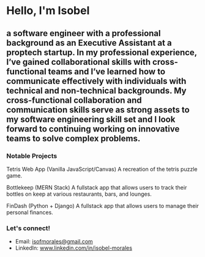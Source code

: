 # Hello, I'm Isobel 

## a software engineer with a professional background as an Executive Assistant at a proptech startup. In my professional experience, I’ve gained collaborational skills with cross-functional teams and I’ve learned how to communicate effectively with individuals with technical and non-technical backgrounds. My cross-functional collaboration and communication skills serve as strong assets to my software engineering skill set and I look forward to continuing working on innovative teams to solve complex problems. 

### Notable Projects

Tetris Web App (Vanilla JavaScript/Canvas)
  A recreation of the tetris puzzle game.

Bottlekeep (MERN Stack)
  A fullstack app that allows users to track their bottles on keep at various restaurants, bars, and lounges. 

FinDash (Python + Django)
  A fullstack app that allows users to manage their personal finances. 

### Let's connect!

- Email: isofmorales@gmail.com
- LinkedIn: www.linkedin.com/in/isobel-morales


<!--
**isobelmorales/isobelmorales** is a ✨ _special_ ✨ repository because its `README.md` (this file) appears on your GitHub profile.

Here are some ideas to get you started:

- 🔭 I’m currently working on ...
- 🌱 I’m currently learning ...
- 👯 I’m looking to collaborate on ...
- 🤔 I’m looking for help with ...
- 💬 Ask me about ...
- 📫 How to reach me: ...
- 😄 Pronouns: ...
- ⚡ Fun fact: ...
-->
